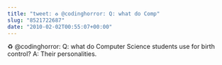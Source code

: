 ```yaml
---
title: "tweet: ♻ @codinghorror: Q: what do Comp"
slug: "8521722687"
date: "2010-02-02T00:55:07+00:00"
---
```

♻ @codinghorror: Q: what do Computer Science students use for birth control? A: Their personalities.
